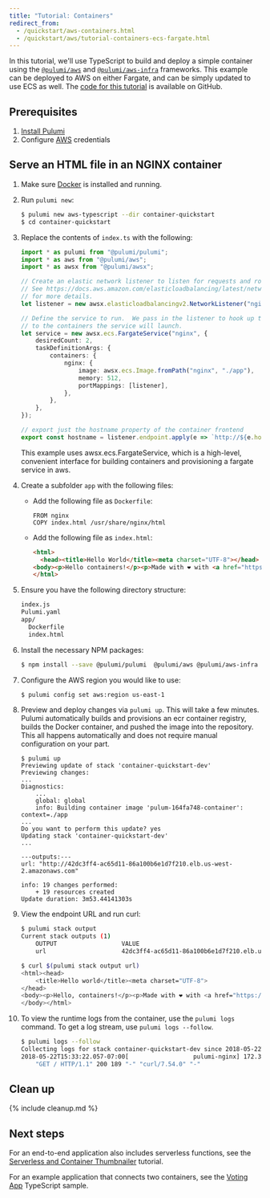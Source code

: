 ```yaml
---
title: "Tutorial: Containers"
redirect_from:
  - /quickstart/aws-containers.html
  - /quickstart/aws/tutorial-containers-ecs-fargate.html
---
```


In this tutorial, we'll use TypeScript to build and deploy a simple container using the [`@pulumi/aws`]() and [`@pulumi/aws-infra`]() frameworks.  This example can be deployed to AWS on either Fargate, and can be simply updated to use ECS as well.  The [code for this tutorial](https://github.com/pulumi/examples/tree/master/aws-ts-containers) is available on GitHub.

## Prerequisites

1.  [Install Pulumi](../install.html)
1.  Configure [AWS](../aws/setup.html) credentials

## Serve an HTML file in an NGINX container

1.  Make sure [Docker](https://docs.docker.com/install/) is installed and running.

1.  Run `pulumi new`:

    ```bash
    $ pulumi new aws-typescript --dir container-quickstart
    $ cd container-quickstart
    ```

1.  Replace the contents of `index.ts` with the following:

    ```ts
    import * as pulumi from "@pulumi/pulumi";
    import * as aws from "@pulumi/aws";
    import * as awsx from "@pulumi/awsx";
    
    // Create an elastic network listener to listen for requests and route them to the container.
    // See https://docs.aws.amazon.com/elasticloadbalancing/latest/network/introduction.html
    // for more details.
    let listener = new awsx.elasticloadbalancingv2.NetworkListener("nginx", { port: 80 });

    // Define the service to run.  We pass in the listener to hook up the network load balancer
    // to the containers the service will launch.
    let service = new awsx.ecs.FargateService("nginx", {
        desiredCount: 2,
        taskDefinitionArgs: {
            containers: {
                nginx: {
                    image: awsx.ecs.Image.fromPath("nginx", "./app"),
                    memory: 512,
                    portMappings: [listener],
                },
            },
        },
    });

    // export just the hostname property of the container frontend
    export const hostname = listener.endpoint.apply(e => `http://${e.hostname}`);
    ```

    This example uses awsx.ecs.FargateService, which is a high-level, convenient interface for building containers and provisioning a fargate service in aws.

1.  Create a subfolder `app` with the following files:

    - Add the following file as `Dockerfile`:
      ```docker
      FROM nginx
      COPY index.html /usr/share/nginx/html
      ```

    - Add the following file as `index.html`:
      ```html
      <html>
        <head><title>Hello World</title><meta charset="UTF-8"></head>
      <body><p>Hello containers!</p><p>Made with ❤️ with <a href="https://pulumi.com">Pulumi</a></p></body>
      </html>
      ```

1.  Ensure you have the following directory structure:

    ```bash
    index.js
    Pulumi.yaml
    app/
      Dockerfile
      index.html
    ```

1.  Install the necessary NPM packages:

    ```bash
    $ npm install --save @pulumi/pulumi  @pulumi/aws @pulumi/aws-infra
    ```

1.  Configure the AWS region you would like to use:

    ```bash
    $ pulumi config set aws:region us-east-1
    ```

1.  Preview and deploy changes via `pulumi up`. This will take a few minutes. Pulumi automatically builds and provisions an ecr container registry, builds the Docker container, and pushed the image into the repository. This all happens automatically and does not require manual configuration on your part.

    ```
    $ pulumi up
    Previewing update of stack 'container-quickstart-dev'
    Previewing changes:
    ...
    Diagnostics:
        ...
        global: global
        info: Building container image 'pulum-164fa748-container': context=./app
    ...
    Do you want to perform this update? yes
    Updating stack 'container-quickstart-dev'
    ...

    ---outputs:---
    url: "http://42dc3ff4-ac65d11-86a100b6e1d7f210.elb.us-west-2.amazonaws.com"

    info: 19 changes performed:
        + 19 resources created
    Update duration: 3m53.44141303s
    ```

1.  View the endpoint URL and run curl:

    ```bash
    $ pulumi stack output
    Current stack outputs (1)
        OUTPUT                  VALUE
        url                     42dc3ff4-ac65d11-86a100b6e1d7f210.elb.us-west-2.amazonaws.com

    $ curl $(pulumi stack output url)
    <html><head>
        <title>Hello world</title><meta charset="UTF-8">
    </head>
    <body><p>Hello, containers!</p><p>Made with ❤️ with <a href="https://pulumi.com">Pulumi</a></p>
    </body></html>
    ```

1.  To view the runtime logs from the container, use the `pulumi logs` command. To get a log stream, use `pulumi logs --follow`.

    ```bash
    $ pulumi logs --follow
    Collecting logs for stack container-quickstart-dev since 2018-05-22T14:25:46.000-07:00.
    2018-05-22T15:33:22.057-07:00[                  pulumi-nginx] 172.31.13.248 - - [22/May/2018:22:33:22 +0000]
        "GET / HTTP/1.1" 200 189 "-" "curl/7.54.0" "-"
    ```

## Clean up

{% include cleanup.md %}

## Next steps

For an end-to-end application also includes serverless functions, see the [Serverless and Container Thumbnailer](./tutorial-thumbnailer.html) tutorial.

For an example application that connects two containers, see the [Voting App](https://github.com/pulumi/examples/tree/master/aws-ts-voting-app) TypeScript sample.
